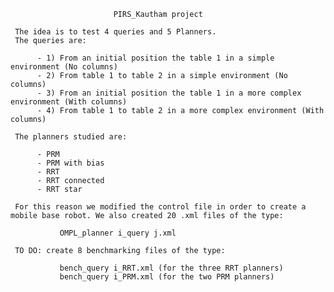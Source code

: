                            PIRS_Kautham project
     
     The idea is to test 4 queries and 5 Planners.
     The queries are:
      
          - 1) From an initial position the table 1 in a simple environment (No columns)
          - 2) From table 1 to table 2 in a simple environment (No columns)
          - 3) From an initial position the table 1 in a more complex environment (With columns)
          - 4) From table 1 to table 2 in a more complex environment (With columns)
     
     The planners studied are:
     
          - PRM
          - PRM with bias
          - RRT
          - RRT connected
          - RRT star
      
     For this reason we modified the control file in order to create a mobile base robot. We also created 20 .xml files of the type:
     
               OMPL_planner i_query j.xml 
           
     TO DO: create 8 benchmarking files of the type:
              
               bench_query i_RRT.xml (for the three RRT planners)
               bench_query i_PRM.xml (for the two PRM planners)
